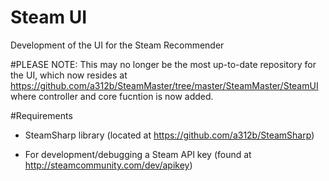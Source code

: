 # Steam UI
Development of the UI for the Steam Recommender

#PLEASE NOTE:
This may no longer be the most up-to-date repository for the UI, which now resides at https://github.com/a312b/SteamMaster/tree/master/SteamMaster/SteamUI where controller and core fucntion is now added.

#Requirements
 - SteamSharp library (located at https://github.com/a312b/SteamSharp)

 - For development/debugging a Steam API key (found at http://steamcommunity.com/dev/apikey)
